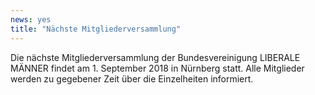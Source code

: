```yaml
---
news: yes
title: "Nächste Mitgliederversammlung"
---
```


Die nächste Mitgliederversammlung der Bundesvereinigung LIBERALE MÄNNER
findet am 1. September 2018 in Nürnberg statt. Alle Mitglieder werden zu
gegebener Zeit über die Einzelheiten informiert.
